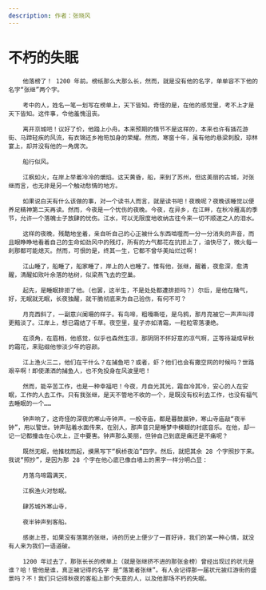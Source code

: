 ```yaml
---
description: 作者：张晓风
---
```


# 不朽的失眠

        他落榜了！ 1200 年前。榜纸那么大那么长，然而，就是没有他的名字，单单容不下他的名字“张继”两个字。

        考中的人，姓名一笔一划写在榜单上，天下皆知。奇怪的是，在他的感觉里，考不上才是天下皆知。这件事，令他羞愧沮丧。

        离开京城吧！议好了价，他踏上小舟。本来预期的情节不是这样的，本来也许有插花游街、马蹄轻疾的风流，有衣锦还乡袍笏加身的荣耀。然而，寒窗十年，虽有他的悬梁刺股，琼林宴上，却并没有他的一角席次。

        船行似风。

        江枫如火，在岸上举着冷冷的爝焰。这天黄昏，船，来到了苏州，但这美丽的古城，对张继而言，也无非是另一个触动愁情的地方。

        如果说白天有什么该做的事，对一个读书人而言，就是读书吧！夜晚呢？夜晚该睡觉以便养足精神第二天再读。然而，今夜是一个忧伤的夜晚。今夜，在异乡，在江畔，在秋冷雁高的季节，允许一个落魄士子放肆的忧伤。江水，可以无限度地收纳古往今来一切不顺遂之人的泪水。

        这样的夜晚，残酷地坐着，亲自听自己的心正被什么东西啮噬而一分一分消失的声音，而且眼睁睁地看着自己的生命如劲风中的残灯，所有的力气都花在抗拒上了，油快尽了，微火每一刹那都可能熄灭。然而，可恨的是，终其一生，它都不曾华美灿烂过啊！

        江山睡了，船睡了，船家睡了，岸上的人也睡了。惟有他，张继，醒着，夜愈深，愈清醒，清醒如败叶余落的枯树，似梁燕飞去的空巢。

        起先，是睡眠排拒了他。（也罢，这半生，不是处处都遭排拒吗？）尔后，是他在赌气，好，无眠就无眠，长夜独醒，就干脆彻底来为自己验伤，有何不可？

        月亮西斜了，一副意兴阑珊的样子。有鸟啼，粗嘎嘶哑，是乌鸦，那月亮被它一声声叫得更黯淡了。江岸上，想已霜结了千草。夜空里，星子亦如清霜，一粒粒零落凄绝。

        在须角，在眉梢，他感觉，似乎也森然生凉，那阴阴不怀好意的凉气啊，正等待凝成早秋的霜花，来贴缀他惨淡少年的容颜。

        江上渔火三二，他们在干什么？在捕鱼吧？或者，虾？他们也会有撒空网的时候吗？世路艰辛啊！即使潇洒的捕鱼人，也不免投身在风波里吧！

        然而，能辛苦工作，也是一种幸福吧！今夜，月自光其光，霜自冷其冷，安心的人在安眠，工作的人去工作。只有我张继，是天不管地不收的一个，是既没有权利去工作，也没有福气去睡眠的一个……

        钟声响了，这奇怪的深夜的寒山寺钟声。一般寺庙，都是暮鼓晨钟，寒山寺庙敲“夜半钟”，用以警世。钟声贴着水面传来，在别人，那声音只是睡梦中模糊的衬底音乐。在他，却一记一记都撞击在心坎上，正中要害。钟声那么美丽，但钟自己到底是痛还是不痛呢？

        既然无眠，他推枕而起，摸黑写下“枫桥夜泊”四字。然后，就把其余 28 个字照抄下来。我说“照抄”，是因为那 28 个字在他心底已像白墙上的黑字一样分明凸显：

        月落乌啼霜满天，

        江枫渔火对愁眠。

        肆苏城外寒山寺，

        夜半钟声到客船。

        感谢上苍，如果没有落第的张继，诗的历史上便少了一首好诗，我们的某一种心情，就没有人来为我们一语道破。

        1200 年过去了，那张长长的榜单上（就是张继挤不进的那张金榜）曾经出现过的状元是谁？哈！管他是谁，真正被记得的名字 是“落第者张继”。有人会记得那一届状元披红游街的盛景吗？不！我们只记得秋夜的客船上那个失意的人，以及他那场不朽的失眠。

